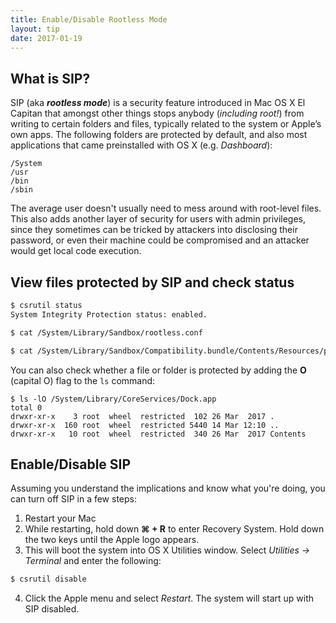 ```yaml
---
title: Enable/Disable Rootless Mode
layout: tip
date: 2017-01-19
---
```


## What is SIP?

SIP (aka _**rootless mode**_) is a security feature introduced in Mac OS X El Capitan that amongst other things stops anybody (_including root!_) from writing to certain folders and files, typically related to the system or Apple’s own apps. The following folders are protected by default, and also most applications that came preinstalled with OS X (e.g. _Dashboard_):
```
/System
/usr
/bin
/sbin
```

The average user doesn't usually need to mess around with root-level files. This also adds another layer of security for users with admin privileges, since they sometimes can be tricked by attackers into disclosing their password, or even their machine could be compromised and an attacker would get local code execution.

## View files protected by SIP  and check status
```bash
$ csrutil status
System Integrity Protection status: enabled.

$ cat /System/Library/Sandbox/rootless.conf

$ cat /System/Library/Sandbox/Compatibility.bundle/Contents/Resources/paths
```

You can also check whether a file or folder is protected by adding the **O** (capital O) flag to the ```ls``` command:
```
$ ls -lO /System/Library/CoreServices/Dock.app
total 0
drwxr-xr-x    3 root  wheel  restricted  102 26 Mar  2017 .
drwxr-xr-x  160 root  wheel  restricted 5440 14 Mar 12:10 ..
drwxr-xr-x   10 root  wheel  restricted  340 26 Mar  2017 Contents
```

## Enable/Disable SIP
Assuming you understand the implications and know what you're doing, you can turn off SIP in a few steps:

1. Restart your Mac
2. While restarting, hold down **⌘ + R** to enter Recovery System. Hold down the two keys until the Apple logo appears.
3. This will boot the system into OS X Utilities window. Select _Utilities -> Terminal_ and enter the following:
```bash
$ csrutil disable
```
4. Click the Apple menu and select _Restart_. The system will start up with SIP disabled.


